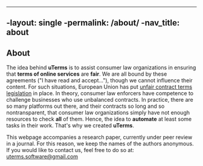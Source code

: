 ----
 -layout: single
 -permalink: /about/
 -nav_title: about
 ----
 ## About

The idea behind **uTerms** is to assist consumer law organizations in ensuring that **terms of online services** are **fair**. We are all bound by these agreements ("I have read and accept..."), though we cannot influence their content. For such situations, European Union has put [unfair contract terms legislation](http://ec.europa.eu/consumers/consumer_rights/rights-contracts/unfair-contract/index_en.htm) in place. In theory, consumer law enforcers have competence to challenge businesses who use unbalanced contracts. In practice, there are so many platforms out there, and their contracts so long and so nontransparent, that consumer law organizations simply have not enough resources to check **all** of them. Hence, the idea to **automate** at least some tasks in their work. That's why we created **uTerms**.

This webpage accompanies a research paper, currently under peer review in a journal. For this reason, we keep the names of the authors anonymous. If you would like to contact us, feel free to do so at: uterms.software@gmail.com
